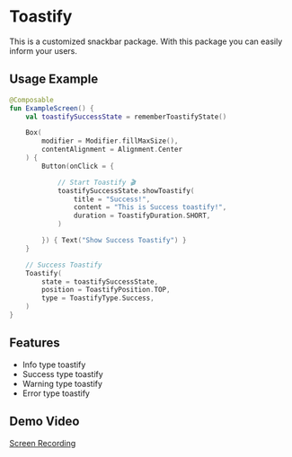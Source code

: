 # Toastify
This is a customized snackbar package. With this package you can easily inform your users. 

## Usage Example
```kotlin
@Composable
fun ExampleScreen() {
    val toastifySuccessState = rememberToastifyState()

    Box(
        modifier = Modifier.fillMaxSize(),
        contentAlignment = Alignment.Center
    ) {
        Button(onClick = {

            // Start Toastify 🎬
            toastifySuccessState.showToastify(
                title = "Success!",
                content = "This is Success toastify!",
                duration = ToastifyDuration.SHORT,
            )

        }) { Text("Show Success Toastify") }
    }

    // Success Toastify
    Toastify(
        state = toastifySuccessState,
        position = ToastifyPosition.TOP,
        type = ToastifyType.Success,
    )
}
```

## Features
- Info type toastify
- Success type toastify
- Warning type toastify
- Error type toastify

## Demo Video
[Screen Recording](https://github.com/user-attachments/assets/c3790024-01b1-44f9-9535-b7aeb03649bc)

